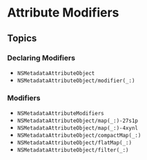 # Attribute Modifiers

## Topics

### Declaring Modifiers

- ``NSMetadataAttributeObject``
- ``NSMetadataAttributeObject/modifier(_:)``


### Modifiers

- ``NSMetadataAttributeModifiers``
- ``NSMetadataAttributeObject/map(_:)-27s1p``
- ``NSMetadataAttributeObject/map(_:)-4xynl``
- ``NSMetadataAttributeObject/compactMap(_:)``
- ``NSMetadataAttributeObject/flatMap(_:)``
- ``NSMetadataAttributeObject/filter(_:)``

